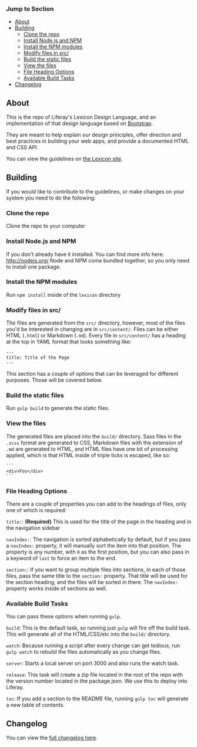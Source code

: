 <!-- START doctoc generated TOC please keep comment here to allow auto update -->
<!-- DON'T EDIT THIS SECTION, INSTEAD RE-RUN doctoc TO UPDATE -->
### Jump to Section

- [About](#about)
- [Building](#building)
  - [Clone the repo](#clone-the-repo)
  - [Install Node.js and NPM](#install-nodejs-and-npm)
  - [Install the NPM modules](#install-the-npm-modules)
  - [Modify files in src/](#modify-files-in-src)
  - [Build the static files](#build-the-static-files)
  - [View the files](#view-the-files)
  - [File Heading Options](#file-heading-options)
  - [Available Build Tasks](#available-build-tasks)
- [Changelog](#changelog)

<!-- END doctoc generated TOC please keep comment here to allow auto update -->

## About
This is the repo of Liferay's Lexicon Design Language, and an implementation of that design language based on [Bootstrap](http://getbootstrap.com).

They are meant to help explain our design principles, offer direction and best practices in building your web apps, and provide a documented HTML and CSS API.

You can view the guidelines on [the Lexicon site](https://liferay.github.io/lexicon).

## Building
If you would like to contribute to the guidelines, or make changes on your system you need to do the following:

### Clone the repo
Clone the repo to your computer

### Install Node.js and NPM
If you don't already have it installed. You can find more info here: http://nodejs.org/
Node and NPM come bundled together, so you only need to install one package.

### Install the NPM modules
Run `npm install` inside of the `lexicon` directory

### Modify files in src/
The files are generated from the `src/` directory, however, most of the files you'd be interested in changing are in `src/content/`. Files can be either HTML (`.html`) or Markdown (`.md`).
Every file in `src/content/` has a heading at the top in YAML format that looks something like:


    ---
    title: Title of the Page
    ---

This section has a couple of options that can be leveraged for different purposes. Those will be covered below.

### Build the static files
Run `gulp build` to generate the static files.

### View the files
The generated files are placed into the `build/` directory.
Sass files in the `.scss` format are generated to CSS, Markdown files with the extension of `.md` are generated to HTML, and HTML files have one bit of processing applied, which is that HTML inside of triple ticks is escaped, like so:

    ```
	<div>Foo</div>
    ```

### File Heading Options
There are a couple of properties you can add to the headings of files, only one of which is required:

`title:`: **(Required)** This is used for the title of the page in the heading and in the navigation sidebar

`navIndex:`:  The navigation is sorted alphabetically by default, but if you pass a `navIndex:` property, it will manually sort the item into that position.
The property is any number, with `0` as the first position, but you can also pass in a keyword of `last` to force an item to the end.

`section:`: If you want to group multiple files into sections, in each of those files, pass the same title to the `section:` property. That title will be used for the section heading, and the files will be sorted in there. The `navIndex:` property works inside of sections as well.

### Available Build Tasks
You can pass these options when running `gulp`.

`build`: This is the default task, so running just `gulp` will fire off the build task.
This will generate all of the HTML/CSS/etc into the `build/` directory.

`watch`: Because running a script after every change can get tedious, run `gulp watch` to rebuild the files automatically as you change files.

`server`: Starts a local server on port 3000 and also runs the watch task.

`release`: This task will create a zip file located in the root of the repo with the version number located in the package.json.
We use this to deploy into Liferay.

`toc`: If you add a section to the README file, running `gulp toc` will generate a new table of contents.

## Changelog

You can view the [full changelog here](CHANGELOG.md).